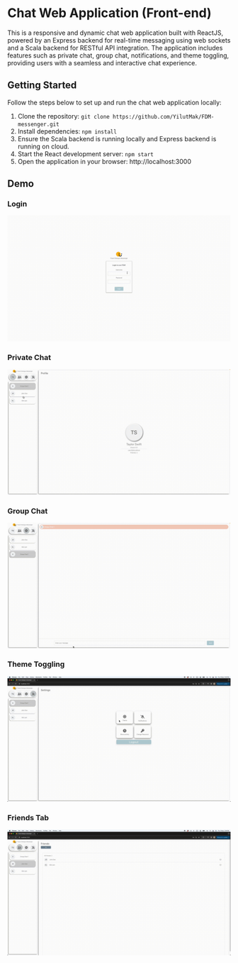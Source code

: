 
# Chat Web Application (Front-end)

This is a responsive and dynamic chat web application built with ReactJS, powered by an Express backend for real-time messaging using web sockets and a Scala backend for RESTful API integration. The application includes features such as private chat, group chat, notifications, and theme toggling, providing users with a seamless and interactive chat experience.



## Getting Started
Follow the steps below to set up and run the chat web application locally:

1. Clone the repository: 
    ``` git clone https://github.com/YilutMak/FDM-messenger.git ```
2. Install dependencies: ``` npm install ```
3. Ensure the Scala backend is running locally and Express backend is running on cloud.
4. Start the React development server: ``` npm start ```
5. Open the application in your browser: http://localhost:3000

## Demo
### Login
<img src="demo_resources/login_demo.gif" />

### Private Chat
<img src="demo_resources/private_chat_demo.gif" />

### Group Chat
<img src="demo_resources/group_chat_demo.gif" />

### Theme Toggling
<img src="demo_resources/theme_toggling_demo.gif" />

### Friends Tab
<img src="demo_resources/friends_demo.gif" />
